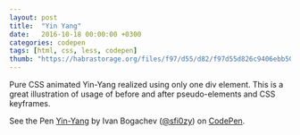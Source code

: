 ```yaml
---
layout: post
title:  "Yin Yang"
date:   2016-10-18 00:00:00 +0300
categories: codepen
tags: [html, css, less, codepen]
thumb: "https://habrastorage.org/files/f97/d55/d82/f97d55d826c9406ebb50150f6d8d39d1.png"
---
```


Pure CSS animated Yin-Yang realized using only one div element. This is a great illustration of usage of before and after pseudo-elements and CSS keyframes.

<p data-height="376" data-theme-id="light" data-slug-hash="ALrAvd" data-default-tab="result" data-user="sfi0zy" data-embed-version="2" class="codepen">See the Pen <a href="http://codepen.io/sfi0zy/pen/ALrAvd/">Yin-Yang</a> by Ivan Bogachev (<a href="http://codepen.io/sfi0zy">@sfi0zy</a>) on <a href="http://codepen.io">CodePen</a>.</p>
<script async src="//assets.codepen.io/assets/embed/ei.js"></script>
